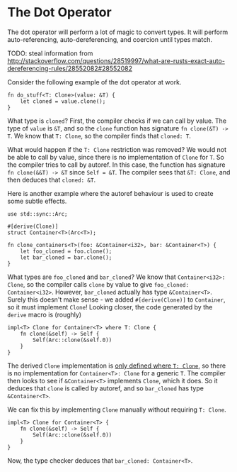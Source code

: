 # The Dot Operator

The dot operator will perform a lot of magic to convert types. It will perform
auto-referencing, auto-dereferencing, and coercion until types match.

TODO: steal information from http://stackoverflow.com/questions/28519997/what-are-rusts-exact-auto-dereferencing-rules/28552082#28552082

Consider the following example of the dot operator at work.
```rust.ignore
fn do_stuff<T: Clone>(value: &T) {
    let cloned = value.clone();
}
```
What type is `cloned`? First, the compiler checks if we can call by value.
The type of `value` is `&T`, and so the `clone` function has signature
`fn clone(&T) -> T`. We know that `T: Clone`, so the compiler finds that
`cloned: T`.

What would happen if the `T: Clone` restriction was removed? We would not be able
to call by value, since there is no implementation of `Clone` for `T`. So the
compiler tries to call by autoref. In this case, the function has signature
`fn clone(&&T) -> &T` since `Self = &T`. The compiler sees that `&T: Clone`, and
then deduces that `cloned: &T`.

Here is another example where the autoref behaviour is used to create some subtle
effects.
```rust.ignore
use std::sync::Arc;

#[derive(Clone)]
struct Container<T>(Arc<T>);

fn clone_containers<T>(foo: &Container<i32>, bar: &Container<T>) {
    let foo_cloned = foo.clone();
    let bar_cloned = bar.clone();
}
```
What types are `foo_cloned` and `bar_cloned`? We know that `Container<i32>: Clone`,
so the compiler calls `clone` by value to give `foo_cloned: Container<i32>`.
However, `bar_cloned` actually has type `&Container<T>`. Surely this doesn't make
sense - we added `#[derive(Clone)]` to `Container`, so it must implement `Clone`!
Looking closer, the code generated by the `derive` macro is (roughly)
```rust.ignore
impl<T> Clone for Container<T> where T: Clone {
    fn clone(&self) -> Self {
        Self(Arc::clone(&self.0))
    }
}
```
The derived `Clone` implementation is
[only defined where `T: Clone`](https://doc.rust-lang.org/std/clone/trait.Clone.html#derivable),
so there is no implementation for `Container<T>: Clone` for a generic `T`. The
compiler then looks to see if `&Container<T>` implements `Clone`, which it does.
So it deduces that `clone` is called by autoref, and so `bar_cloned` has type
`&Container<T>`.

We can fix this by implementing `Clone` manually without requiring `T: Clone`.
```rust.ignore
impl<T> Clone for Container<T> {
    fn clone(&self) -> Self {
        Self(Arc::clone(&self.0))
    }
}
```
Now, the type checker deduces that `bar_cloned: Container<T>`.
